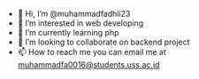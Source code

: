 - 👋 Hi, I’m @muhammadfadhli23
- 👀 I’m interested in web developing
- 🌱 I’m currently learning php
- 💞️ I’m looking to collaborate on backend project
- 📫 How to reach me you can email me at muhammadfa0016@students.uss.ac.id

<!---
muhammadfadhli23/muhammadfadhli23 is a ✨ special ✨ repository because its `README.md` (this file) appears on your GitHub profile.
You can click the Preview link to take a look at your changes.
--->
